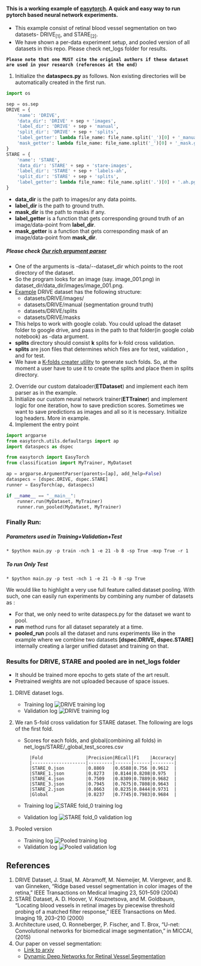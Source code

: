 #### This is a working example of [easytorch](https://github.com/sraashis/easytorch). A quick and easy way to run pytorch based neural network experiments. 
 * This example consist of retinal blood vessel segmentation on two datasets- DRIVE<sub>[1]</sub>, and STARE<sub>[2]</sub>. 
* We have shown a per-data experiment setup, and pooled version of all datasets in this repo. Please check net_logs folder for results.

**``
Please note that one MUST cite the original authors if these dataset are used in your research (references at the end)
``**

1. Initialize the **dataspecs.py** as follows. Non existing directories will be automatically created in the first run.
```python
import os

sep = os.sep
DRIVE = {
    'name': 'DRIVE',
    'data_dir': 'DRIVE' + sep + 'images',
    'label_dir': 'DRIVE' + sep + 'manual',
    'split_dir': 'DRIVE' + sep + 'splits',
    'label_getter': lambda file_name: file_name.split('_')[0] + '_manual1.gif',
    'mask_getter': lambda file_name: file_name.split('_')[0] + '_mask.gif'
}
STARE = {
    'name': 'STARE',
    'data_dir': 'STARE' + sep + 'stare-images',
    'label_dir': 'STARE' + sep + 'labels-ah',
    'split_dir': 'STARE' + sep + 'splits',
    'label_getter': lambda file_name: file_name.split('.')[0] + '.ah.pgm',
}

```
* **data_dir** is the path to images/or any data points.
* **label_dir** is the path to ground truth.
* **mask_dir** is the path to masks if any.
* **label_getter** is a function that gets corresponding ground truth of an image/data-point from **label_dir**.
* **mask_getter** is a function that gets corresponding mask of an image/data-point from **mask_dir**.

##### Please check [Our rich argument parser](https://github.com/sraashis/easytorch/blob/master/easytorch/utils/defaultargs.py)
* One of the arguments is -data/--dataset_dir which points to the root directory of the dataset. 
* So the program looks for an image (say. image_001.png) in dataset_dir/data_dir/images/image_001.png.
* [Example](https://github.com/sraashis/easytorch/tree/master/example) DRIVE dataset has the following structure:
    * datasets/DRIVE/images/
    * datasets/DRIVE/manual (segmentation ground truth)
    * datasets/DRIVE/splits
    * datasets/DRIVE/masks
* This helps to work with google colab. You could upload the dataset folder to google drive, and pass in the path to that folder(in google colab notebook) as -data argument.
* **splits** directory should consist **k** splits for k-fold cross validation. 
* **splits** are json files that determines which files are for test, validation , and for test.
* We have a [K-folds creater utility](https://github.com/sraashis/easytorch/blob/master/easytorch/utils/datautils.py) to generate such folds. So, at the moment a user have to use it to create the splits and place them in splits directory.

2. Override our custom dataloader(**ETDataset**) and implement each item parser as in the example.
3. Initialize our custom neural network trainer(**ETTrainer**) and implement logic for one iteration, how to save prediction scores. Sometimes we want to save predictions as images and all so it is necessary. Initialize log headers. More in example.
4. Implement the entry point

```python
import argparse
from easytorch.utils.defaultargs import ap
import dataspecs as dspec

from easytorch import EasyTorch
from classification import MyTrainer, MyDataset

ap = argparse.ArgumentParser(parents=[ap], add_help=False)
dataspecs = [dspec.DRIVE, dspec.STARE]
runner = EasyTorch(ap, dataspecs)

if __name__ == "__main__":
    runner.run(MyDataset, MyTrainer)
    runner.run_pooled(MyDataset, MyTrainer)

```
### Finally Run:

##### Parameters used in **Training+Validation+Test**
    * $python main.py -p train -nch 1 -e 21 -b 8 -sp True -mxp True -r 1
##### To run **Only Test**
    * $python main.py -p test -nch 1 -e 21 -b 8 -sp True

We would like to highlight a very use full feature called dataset pooling. With such, one can easily run experiments by combining any number of datasets as :
* For that, we only need to write dataspecs.py for the dataset we want to pool.
* **run** method runs for all dataset separately  at a time.
* **pooled_run** pools all the dataset and runs experiments like in the example where we combine two datasets **[dspec.DRIVE, dspec.STARE]** internally creating a larger unified dataset and training on that.
### Results for DRIVE, STARE and pooled are in net_logs folder
* It should be trained more epochs to gets state of the art result. 
* Pretrained weights are not uploaded because of space issues.

1. DRIVE dataset logs.
    * Training log
        ![DRIVE training log](net_logs/DRIVE/DRIVE_training_log.png)
    * Validation log
        ![DRIVE training log](net_logs/DRIVE/DRIVE_validation_log.png)

2. We ran 5-fold cross validation for STARE dataset. The following are logs of the first fold.
    * Scores for each folds, and global(combining all folds) in net_logs/STARE/_global_test_scores.csv
    
            |Fold                |Precision|REcall|F1    |Accuracy|
            |--------------------|---------|------|------|--------|
            |STARE_0.json        |0.8869   |0.6588|0.756 |0.9612  |
            |STARE_1.json        |0.8273   |0.8144|0.8208|0.975   |
            |STARE_4.json        |0.7509   |0.8309|0.7889|0.9682  |
            |STARE_3.json        |0.7945   |0.7675|0.7808|0.9643  |
            |STARE_2.json        |0.8663   |0.8235|0.8444|0.9731  |
            |Global              |0.8237   |0.7745|0.7983|0.9684  |

    * Training log
        ![STARE fold_0 training log](net_logs/STARE/STARE_0_training_log.png)
    * Validation log
        ![STARE fold_0 validation log](net_logs/STARE/STARE_0_training_log.png)

3. Pooled version
    * Training log
        ![Pooled training log](net_logs/pooled/pooled_training_log.png)
    * Validation log
        ![Pooled validation log](net_logs/pooled/pooled_validation_log.png)
        
## References
1. DRIVE Dataset, J. Staal, M. Abramoff, M. Niemeijer, M. Viergever, and B. van Ginneken, “Ridge based vessel segmentation in color images of the retina,” IEEE Transactions on Medical Imaging 23, 501–509 (2004)
2. STARE Dataset, A. D. Hoover, V. Kouznetsova, and M. Goldbaum, “Locating blood vessels in retinal images by piecewise threshold
       probing of a matched filter response,” IEEE Transactions on Med. Imaging 19, 203–210 (2000)
3. Architecture used, O. Ronneberger, P. Fischer, and T. Brox, “U-net: Convolutional networks for biomedical image segmentation,” in
    MICCAI, (2015)
4. Our paper on vessel segmentation:
    * [Link to arxiv](https://arxiv.org/abs/1903.07803)
    * [Dynamic Deep Networks for Retinal Vessel Segmentation](https://www.frontiersin.org/articles/10.3389/fcomp.2020.00035/abstract)